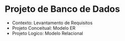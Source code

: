 # Projeto de Banco de Dados

- Contexto: Levantamento de Requisitos 
- Projeto Conceitual: Modelo ER
- Projeto Logico: Modelo Relacional

